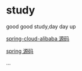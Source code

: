 # study
good good study,day day up

[spring-cloud-alibaba 源码](https://github.com/spring-cloud-incubator/spring-cloud-alibaba.git)

[spring 源码](https://github.com/spring-projects/spring-framework.git)

...
